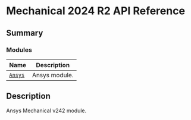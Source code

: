 # Mechanical 2024 R2 API Reference

<a id="summary"></a>

## Summary

### Modules

| Name | Description |
|----------------------------------------------------------------------|-----------------|
| [`Ansys`](Ansys/index.md#module-ansys.mechanical.stubs.v242.Ansys)   | Ansys module.   |

<a id="description"></a>

## Description

Ansys Mechanical v242 module.

<!-- !! processed by numpydoc !! -->

